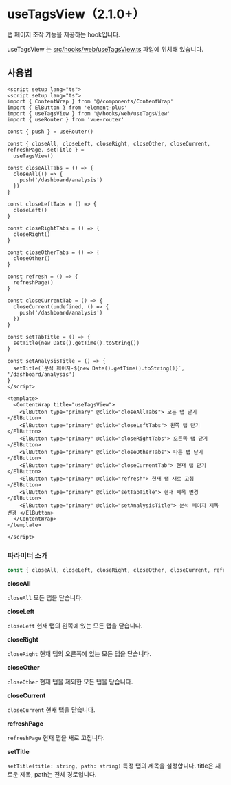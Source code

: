 # useTagsView（2.1.0+）

탭 페이지 조작 기능을 제공하는 hook입니다.

useTagsView 는 [src/hooks/web/useTagsView.ts](https://github.com/web2-solution/web2-vue-framework/blob/main/src/store/modules/tagsView.ts) 파일에 위치해 있습니다.

## 사용법

```vue
<script setup lang="ts">
<script setup lang="ts">
import { ContentWrap } from '@/components/ContentWrap'
import { ElButton } from 'element-plus'
import { useTagsView } from '@/hooks/web/useTagsView'
import { useRouter } from 'vue-router'

const { push } = useRouter()

const { closeAll, closeLeft, closeRight, closeOther, closeCurrent, refreshPage, setTitle } =
  useTagsView()

const closeAllTabs = () => {
  closeAll(() => {
    push('/dashboard/analysis')
  })
}

const closeLeftTabs = () => {
  closeLeft()
}

const closeRightTabs = () => {
  closeRight()
}

const closeOtherTabs = () => {
  closeOther()
}

const refresh = () => {
  refreshPage()
}

const closeCurrentTab = () => {
  closeCurrent(undefined, () => {
    push('/dashboard/analysis')
  })
}

const setTabTitle = () => {
  setTitle(new Date().getTime().toString())
}

const setAnalysisTitle = () => {
  setTitle(`분석 페이지-${new Date().getTime().toString()}`, '/dashboard/analysis')
}
</script>

<template>
  <ContentWrap title="useTagsView">
    <ElButton type="primary" @click="closeAllTabs"> 모든 탭 닫기 </ElButton>
    <ElButton type="primary" @click="closeLeftTabs"> 왼쪽 탭 닫기 </ElButton>
    <ElButton type="primary" @click="closeRightTabs"> 오른쪽 탭 닫기 </ElButton>
    <ElButton type="primary" @click="closeOtherTabs"> 다른 탭 닫기 </ElButton>
    <ElButton type="primary" @click="closeCurrentTab"> 현재 탭 닫기 </ElButton>
    <ElButton type="primary" @click="refresh"> 현재 탭 새로 고침 </ElButton>
    <ElButton type="primary" @click="setTabTitle"> 현재 제목 변경 </ElButton>
    <ElButton type="primary" @click="setAnalysisTitle"> 분석 페이지 제목 변경 </ElButton>
  </ContentWrap>
</template>

</script>

```

### 파라미터 소개

```ts
const { closeAll, closeLeft, closeRight, closeOther, closeCurrent, refreshPage, setTitle } = useTagsView()
```

**closeAll**

`closeAll` 모든 탭을 닫습니다.

**closeLeft**

`closeLeft` 현재 탭의 왼쪽에 있는 모든 탭을 닫습니다.

**closeRight**

`closeRight` 현재 탭의 오른쪽에 있는 모든 탭을 닫습니다.

**closeOther**

`closeOther` 현재 탭을 제외한 모든 탭을 닫습니다.

**closeCurrent**

`closeCurrent` 현재 탭을 닫습니다.

**refreshPage**

`refreshPage` 현재 탭을 새로 고칩니다.

**setTitle**

`setTitle(title: string, path: string)` 특정 탭의 제목을 설정합니다. title은 새로운 제목, path는 전체 경로입니다.